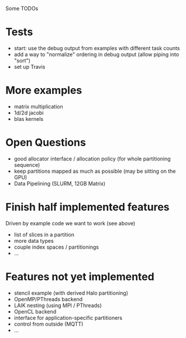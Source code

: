 Some TODOs

# Tests

* start: use the debug output from examples with different task counts
* add a way to "normalize" ordering in debug output (allow piping into "sort")
* set up Travis

# More examples

* matrix multiplication
* 1d/2d jacobi
* blas kernels

# Open Questions

* good allocator interface / allocation policy (for whole partitioning sequence)
* keep partitions mapped as much as possible (may be sitting on the GPU)
* Data Pipelining (SLURM, 12GB Matrix)

# Finish half implemented features

Driven by example code we want to work (see above)

* list of slices in a partition
* more data types
* couple index spaces / partitionings
* ...

# Features not yet implemented

* stencil example (with derived Halo partitioning)
* OpenMP/PThreads backend
* LAIK nesting (using MPI / PThreads)
* OpenCL backend
* interface for application-specific partitioners
* control from outside (MQTT)
* ...
